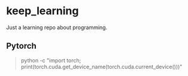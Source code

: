 # keep_learning

Just a learning repo about programming.

## Pytorch

> python -c "import torch; print(torch.cuda.get_device_name(torch.cuda.current_device()))"